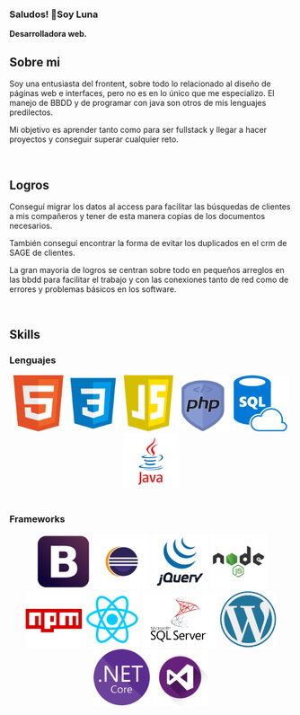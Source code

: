 ### Saludos! 👋Soy Luna

<!--
**LunaGR/LunaGR** is a ✨ _special_ ✨ repository because its `README.md` (this file) appears on your GitHub profile.
-->

<b>Desarrolladora web.</b>

<h2> Sobre mi </h2>
<p>
  Soy una entusiasta del frontent, sobre todo lo relacionado al diseño de páginas web e interfaces, pero no es en lo único que me especializo.
  El manejo de BBDD y de programar con java son otros de mis lenguajes predilectos.

  Mi objetivo es aprender tanto como para ser fullstack y llegar a hacer proyectos y conseguir superar cualquier reto.
  
</p> </br>

<h2>Logros</h2>
<p>
  Conseguí migrar los datos al access para facilitar las búsquedas de clientes a mis compañeros y tener de esta manera copias de los documentos necesarios.
  
  También conseguí encontrar la forma de evitar los duplicados en el crm de SAGE de clientes.
  
  La gran mayoria de logros se centran sobre todo en pequeños arreglos en las bbdd para facilitar el trabajo y con las conexiones tanto de red 
  como de errores y problemas básicos en los software.
</p> </br>

<h2> Skills </h2>

<div class="lang">
  <h3>Lenguajes</h3>
  <center>
    <img src="img/html.png" with=100 height=100/>
    <img src="img/css.png" with=100 height=100/>
    <img src="img/javascript.png" with=100 height=100/>
    <img src="img/php.png" with=100 height=100/>
    <img src="img/SQL.png" with=100 height=100/>
    <img src="img/java.png"with=100 height=100/>
  </center>
</div></br>

<div class="frame">
  <h3>Frameworks</h3>
  <center>
    <img src="img/bootstrap.png" with=100 height=100/>
    <img src="img/eclipse.png" with=100 height=100/>
    <img src="img/jQuery.png" with=100 height=100/>
    <img src="img/node.png" with=100 height=100/>
    <img src="img/npm.png" with=100 height=100/>
    <img src="img/react.png" with=100 height=100/>
    <img src="img/SQLserver.png" with=100 height=100/>
    <img src="img/wordpress.png" with=100 height=100/>
    <img src="img/netcore.png" with=100 height=100/>
    <img src="img/visualStudio.png" with=100 height=100/>
  </center>
</div></br>


